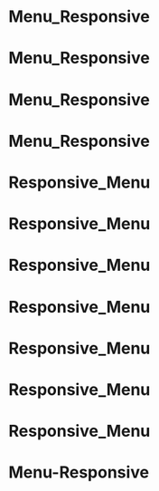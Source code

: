 # Menu_Responsive
# Menu_Responsive
# Menu_Responsive
# Menu_Responsive
# Responsive_Menu
# Responsive_Menu
# Responsive_Menu
# Responsive_Menu
# Responsive_Menu
# Responsive_Menu
# Responsive_Menu
# Menu-Responsive
